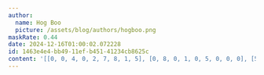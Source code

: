 ```yaml
---
author:
  name: Hog Boo
  picture: /assets/blog/authors/hogboo.png
maskRate: 0.44
date: 2024-12-16T01:00:02.072228
id: 1463e4e4-bb49-11ef-b451-41234cb8625c
content: '[[0, 0, 4, 0, 2, 7, 8, 1, 5], [0, 8, 0, 1, 0, 5, 0, 0, 0], [5, 0, 0, 8, 0, 9, 6, 3, 0], [0, 6, 8, 5, 1, 0, 3, 4, 0], [7, 1, 0, 4, 3, 6, 0, 0, 0], [4, 3, 0, 9, 0, 0, 5, 6, 0], [0, 0, 9, 6, 0, 0, 0, 2, 3], [0, 4, 0, 2, 5, 1, 9, 8, 0], [8, 0, 0, 7, 9, 3, 0, 5, 4]]'
---
```


